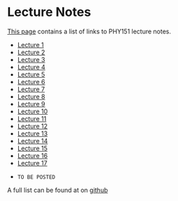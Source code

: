 Lecture Notes
=============

[This page](https://bccp.github.io/seljak-phy151-fall-2017/lectures/) contains a list of links to PHY151 lecture notes.

 - [Lecture 1](
       https://raw.githubusercontent.com/phy151-ucb/seljak-phy151-fall-2018/master/lecture-notes/Lecture1_new.pdf
    )
 - [Lecture 2](
       https://raw.githubusercontent.com/bccp/seljak-phy151-fall-2017/master/lecture-notes/Lecture2.pdf
    )
 - [Lecture 3](
       https://raw.githubusercontent.com/bccp/seljak-phy151-fall-2017/master/lecture-notes/Lecture3.pdf
    )
 - [Lecture 4](
       https://raw.githubusercontent.com/bccp/seljak-phy151-fall-2017/master/lecture-notes/Lecture4.pdf
    )
 - [Lecture 5](
       https://raw.githubusercontent.com/bccp/seljak-phy151-fall-2017/master/lecture-notes/Lecture5.pdf
    )
 - [Lecture 6](
       https://raw.githubusercontent.com/bccp/seljak-phy151-fall-2017/master/lecture-notes/Lecture6.pdf
    )
 - [Lecture 7](
       https://raw.githubusercontent.com/bccp/seljak-phy151-fall-2017/master/lecture-notes/Lecture7.pdf
    )
 - [Lecture 8](
       https://raw.githubusercontent.com/bccp/seljak-phy151-fall-2017/master/lecture-notes/Lecture8.pdf
    )
 - [Lecture 9](
       https://raw.githubusercontent.com/bccp/seljak-phy151-fall-2017/master/lecture-notes/Lecture9.pdf
    )
 - [Lecture 10](
       https://raw.githubusercontent.com/bccp/seljak-phy151-fall-2017/master/lecture-notes/Lecture10.pdf
    )
 - [Lecture 11](
       https://raw.githubusercontent.com/bccp/seljak-phy151-fall-2017/master/lecture-notes/Lecture11.pdf
    )
 - [Lecture 12](
       https://raw.githubusercontent.com/bccp/seljak-phy151-fall-2017/master/lecture-notes/Lecture12.pdf
    )
 - [Lecture 13](
       https://raw.githubusercontent.com/bccp/seljak-phy151-fall-2017/master/lecture-notes/Lecture13.pdf
    )
 - [Lecture 14](
       https://raw.githubusercontent.com/bccp/seljak-phy151-fall-2017/master/lecture-notes/Lecture14.pdf
    )
 - [Lecture 15](
       https://raw.githubusercontent.com/bccp/seljak-phy151-fall-2017/master/lecture-notes/Lecture15.pdf
    )
 - [Lecture 16](
       https://raw.githubusercontent.com/bccp/seljak-phy151-fall-2017/master/lecture-notes/Lecture16.pdf
    )
 - [Lecture 17](
       https://raw.githubusercontent.com/bccp/seljak-phy151-fall-2017/master/lecture-notes/Lecture17.pdf
    )
<!-- - [Lecture Notes Aug 24, 2017](
       https://raw.githubusercontent.com/bccp/seljak-phy151-fall-2017/master/lecture-notes/lecture-1.pdf
) -->
 - ``TO BE POSTED``

A full list can be found at on [github](https://github.com/bccp/seljak-phy151-fall-2017/blob/master/lecture-notes/)


